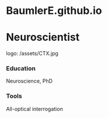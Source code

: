 # BaumlerE.github.io

# Neuroscientist 
logo: /assets/CTX.jpg

### Education 
Neuroscience, PhD 

### Tools 
All-optical interrogation
